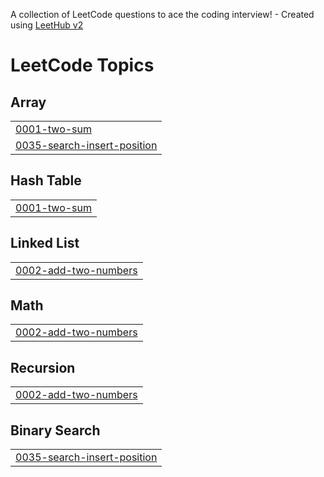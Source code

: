 A collection of LeetCode questions to ace the coding interview! - Created using [LeetHub v2](https://github.com/arunbhardwaj/LeetHub-2.0)
<!---LeetCode Topics Start-->
# LeetCode Topics
## Array
|  |
| ------- |
| [0001-two-sum](https://github.com/OsmanAliMohamed/Problem-Solving/tree/master/0001-two-sum) |
| [0035-search-insert-position](https://github.com/OsmanAliMohamed/Problem-Solving/tree/master/0035-search-insert-position) |
## Hash Table
|  |
| ------- |
| [0001-two-sum](https://github.com/OsmanAliMohamed/Problem-Solving/tree/master/0001-two-sum) |
## Linked List
|  |
| ------- |
| [0002-add-two-numbers](https://github.com/OsmanAliMohamed/Problem-Solving/tree/master/0002-add-two-numbers) |
## Math
|  |
| ------- |
| [0002-add-two-numbers](https://github.com/OsmanAliMohamed/Problem-Solving/tree/master/0002-add-two-numbers) |
## Recursion
|  |
| ------- |
| [0002-add-two-numbers](https://github.com/OsmanAliMohamed/Problem-Solving/tree/master/0002-add-two-numbers) |
## Binary Search
|  |
| ------- |
| [0035-search-insert-position](https://github.com/OsmanAliMohamed/Problem-Solving/tree/master/0035-search-insert-position) |
<!---LeetCode Topics End-->